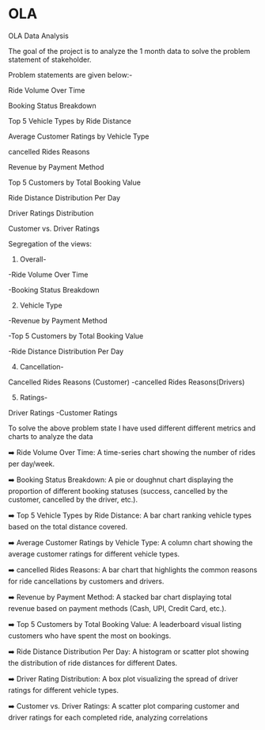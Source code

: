 # OLA
OLA Data Analysis

The goal of the project is to analyze the 1 month data to solve the problem statement of stakeholder.

Problem statements are given below:-

Ride Volume Over Time

Booking Status Breakdown

Top 5 Vehicle Types by Ride Distance

Average Customer Ratings by Vehicle Type

cancelled Rides Reasons

Revenue by Payment Method

Top 5 Customers by Total Booking Value

Ride Distance Distribution Per Day

Driver Ratings Distribution

Customer vs. Driver Ratings

Segregation of the views:

1. Overall-

-Ride Volume Over Time

-Booking Status Breakdown

2. Vehicle Type

-Revenue by Payment Method

-Top 5 Customers by Total Booking Value

-Ride Distance Distribution Per Day

4. Cancellation-

Cancelled Rides Reasons (Customer)
-cancelled Rides Reasons(Drivers)

5. Ratings-

Driver Ratings
-Customer Ratings

To solve the above problem state I have used different different metrics and charts to analyze the data

➡️ Ride Volume Over Time: A time-series chart showing the number of rides per day/week.

➡️ Booking Status Breakdown: A pie or doughnut chart displaying the proportion of different booking statuses (success, cancelled by the customer, cancelled by the driver, etc.).

➡️ Top 5 Vehicle Types by Ride Distance: A bar chart ranking vehicle types based on the total distance covered.

➡️ Average Customer Ratings by Vehicle Type: A column chart showing the average customer ratings for different vehicle types.

➡️ cancelled Rides Reasons: A bar chart that highlights the common reasons for ride cancellations by customers and drivers.

➡️ Revenue by Payment Method: A stacked bar chart displaying total revenue based on payment methods (Cash, UPI, Credit Card, etc.).

➡️ Top 5 Customers by Total Booking Value: A leaderboard visual listing customers who have spent the most on bookings.

➡️ Ride Distance Distribution Per Day: A histogram or scatter plot showing the distribution of ride distances for different Dates.

➡️ Driver Rating Distribution: A box plot visualizing the spread of driver ratings for different vehicle types.

➡️ Customer vs. Driver Ratings: A scatter plot comparing customer and driver ratings for each completed ride, analyzing correlations

